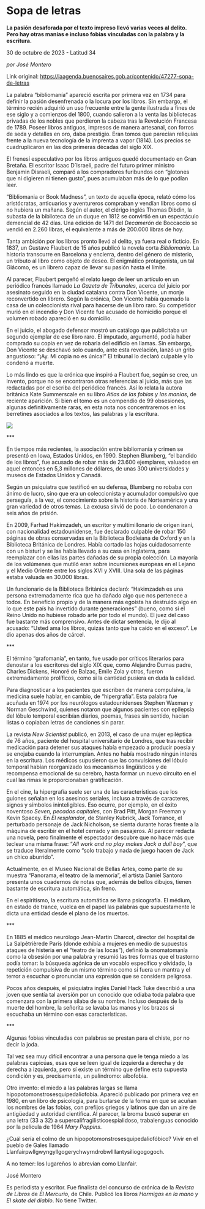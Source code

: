 # Sopa de letras

**La pasión desaforada por el texto impreso llevó varias veces al delito. Pero hay otras manías e incluso fobias vinculadas con la palabra y la escritura.**

30 de octubre de 2023 - Latitud 34

_por José Montero_

Link original: https://laagenda.buenosaires.gob.ar/contenido/47277-sopa-de-letras



La palabra “bibliomanía” apareció escrita por primera vez en 1734 para definir la pasión desenfrenada o la locura por los libros. Sin embargo, el término recién adquirió un uso frecuente entre la gente ilustrada a fines de ese siglo y a comienzos del 1800, cuando salieron a la venta las bibliotecas privadas de los nobles que perdieron la cabeza tras la Revolución Francesa de 1789. Poseer libros antiguos, impresos de manera artesanal, con forros de seda y detalles en oro, daba prestigio. Eran tomos que parecían reliquias frente a la nueva tecnología de la imprenta a vapor (1814). Los precios se cuadruplicaron en las dos primeras décadas del siglo XIX.




El frenesí especulativo por los libros antiguos quedó documentado en Gran Bretaña. El escritor Isaac D´Israeli, padre del futuro primer ministro Benjamin Disraeli, comparó a los compradores furibundos con “glotones que ni digieren ni tienen gusto”, pues acumulaban más de lo que podían leer.




“Bibliomania or Book Madness”, un texto de aquella época, relató cómo los aristócratas, anticuarios y aventureros compraban y vendían libros como si no hubiera un mañana. Según el autor, el clérigo inglés Thomas Dibdin, la subasta de la biblioteca de un duque en 1812 se convirtió en un espectáculo demencial de 42 días. Una edición de 1471 del *Decamerón* de Boccaccio se vendió en 2.260 libras, el equivalente a más de 200.000 libras de hoy.




Tanta ambición por los libros pronto llevó al delito, ya fuera real o ficticio. En 1837, un Gustave Flaubert de 15 años publicó la novela corta *Bibliomanía*. La historia transcurre en Barcelona y encierra, dentro del género de misterio, un tributo al libro como objeto de deseo. El enigmático protagonista, un tal Giácomo, es un librero capaz de llevar su pasión hasta el límite.




Al parecer, Flaubert pergeñó el relato luego de leer un artículo en un periódico francés llamado *La Gazeta de Tribunales*, acerca del juicio por asesinato seguido en la ciudad catalana contra Don Vicente, un monje reconvertido en librero. Según la crónica, Don Vicente había quemado la casa de un coleccionista rival para hacerse de un libro raro. Su competidor murió en el incendio y Don Vicente fue acusado de homicidio porque el volumen robado apareció en su domicilio.




En el juicio, el abogado defensor mostró un catálogo que publicitaba un segundo ejemplar de ese libro raro. El imputado, argumentó, podía haber comprado su copia en vez de robarla del edificio en llamas. Sin embargo, Don Vicente se deschavó solo cuando, ante esta revelación, lanzó un grito angustioso: “¡Ay. Mi copia no es única!” El tribunal lo declaró culpable y lo condenó a muerte.




Lo más lindo es que la crónica que inspiró a Flaubert fue, según se cree, un invento, porque no se encontraron otras referencias al juicio, más que las redactadas por el escriba del periódico francés. Así lo relata la autora británica Kate Summerscale en su libro *Atlas de las fobias y las manías*, de reciente aparición. Si bien el tomo es un compendio de 99 obsesiones, algunas definitivamente raras, en esta nota nos concentraremos en los berretines asociados a los textos, las palabras y la escritura.




![](https://cdn.feater.me/files/images/2867913/7fc4515a-0f37-4282-a233-af271f1a9986.jpg)




\*\*\*




En tiempos más recientes, la asociación entre bibliomanía y crimen se presentó en Iowa, Estados Unidos, en 1990. Stephen Blumberg, “el bandido de los libros”, fue acusado de robar más de 23.600 ejemplares, valuados en aquel entonces en 5,3 millones de dólares, de unas 300 universidades y museos de Estados Unidos y Canadá.




Según un psiquiatra que testificó en su defensa, Blumberg no robaba con ánimo de lucro, sino que era un coleccionista y acumulador compulsivo que perseguía, a la vez, el conocimiento sobre la historia de Norteamérica y una gran variedad de otros temas. La excusa sirvió de poco. Lo condenaron a seis años de prisión.




En 2009, Farhad Hakimzadeh, un escritor y multimillonario de origen iraní, con nacionalidad estadounidense, fue declarado culpable de robar 150 páginas de obras conservadas en la Biblioteca Bodleiana de Oxford y en la Biblioteca Británica de Londres. Había cortado las hojas cuidadosamente con un bisturí y se las había llevado a su casa en Inglaterra, para reemplazar con ellas las partes dañadas de su propia colección. La mayoría de los volúmenes que mutiló eran sobre incursiones europeas en el Lejano y el Medio Oriente entre los siglos XVI y XVIII. Una sola de las páginas estaba valuada en 30.000 libras.




Un funcionario de la Biblioteca Británica declaró: “Hakimzadeh es una persona extremadamente rica que ha dañado algo que nos pertenece a todos. En beneficio propio y de la manera más egoísta ha destruido algo en lo que este país ha invertido durante generaciones” (bueno, como si el Reino Unido no hubiese robado arte por todo el mundo). El juez del caso fue bastante más comprensivo. Antes de dictar sentencia, le dijo al acusado: “Usted ama los libros, quizás tanto que ha caído en el exceso”. Le dio apenas dos años de cárcel.




\*\*\*




El término “grafomanía”, en tanto, fue usado por críticos literarios para denostar a los escritores del siglo XIX que, como Alejandro Dumas padre, Charles Dickens, Honoré de Balzac, Emile Zola y otros, fueron extremadamente prolíficos, como si la cantidad pusiera en duda la calidad.




Para diagnosticar a los pacientes que escriben de manera compulsiva, la medicina suele hablar, en cambio, de “hipergrafía”. Esta palabra fue acuñada en 1974 por los neurólogos estadounidenses Stephen Waxman y Norman Geschwind, quienes notaron que algunos pacientes con epilepsia del lóbulo temporal escribían diarios, poemas, frases sin sentido, hacían listas o copiaban letras de canciones sin parar.




La revista *New Scientist* publicó, en 2013, el caso de una mujer epiléptica de 76 años, paciente del hospital universitario de Londres, que tras recibir medicación para detener sus ataques había empezado a producir poesía y se enojaba cuando la interrumpían. Antes no había mostrado ningún interés en la escritura. Los médicos supusieron que las convulsiones del lóbulo temporal habían reorganizado los mecanismos lingüísticos y de recompensa emocional de su cerebro, hasta formar un nuevo circuito en el cual las rimas le proporcionaban gratificación.




En el cine, la hipergrafía suele ser una de las características que los guiones señalan en los asesinos seriales, incluso a través de caracteres, signos y símbolos ininteligibles. Eso ocurre, por ejemplo, en el éxito noventoso *Seven, pecados capitales*, con Brad Pitt, Morgan Freeman y Kevin Spacey. En *El resplandor*, de Stanley Kubrick, Jack Torrance, el perturbado personaje de Jack Nicholson, se sienta durante horas frente a la máquina de escribir en el hotel cerrado y sin pasajeros. Al parecer redacta una novela, pero finalmente el espectador descubre que no hace más que teclear una misma frase: “*All work and no play makes Jack a dull boy*”, que se traduce literalmente como “solo trabajo y nada de juego hacen de Jack un chico aburrido”.




Actualmente, en el Museo Nacional de Bellas Artes, como parte de su muestra “Panorama, el teatro de la memoria”, el artista Daniel Santoro presenta unos cuadernos de notas que, además de bellos dibujos, tienen bastante de escritura automática, sin freno.




En el espiritismo, la escritura automática se llama psicografía. El médium, en estado de trance, vuelca en el papel las palabras que supuestamente le dicta una entidad desde el plano de los muertos.




\*\*\*




En 1885 el médico neurólogo Jean-Martin Charcot, director del hospital de La Salpêtrièrede París (donde exhibía a mujeres en medio de supuestos ataques de histeria en el “teatro de las locas”), definió la onomatomanía como la obsesión por una palabra y resumió las tres formas que el trastorno podía tomar: la búsqueda agónica de un vocablo específico y olvidado, la repetición compulsiva de un mismo término como si fuera un mantra y el terror a escuchar o pronunciar una expresión que se considera peligrosa.




Pocos años después, el psiquiatra inglés Daniel Hack Tuke describió a una joven que sentía tal aversión por un conocido que odiaba toda palabra que comenzara con la primera sílaba de su nombre. Incluso después de la muerte del hombre, la señorita se lavaba las manos y los brazos si escuchaba un término con esas características.




\*\*\*




Algunas fobias vinculadas con palabras se prestan para el chiste, por no decir la joda.




Tal vez sea muy difícil encontrar a una persona que le tenga miedo a las palabras capicúas, esas que se leen igual de izquierda a derecha y de derecha a izquierda, pero sí existe un término que define esta supuesta condición y es, precisamente, un palíndromo: aibofobia.




Otro invento: el miedo a las palabras largas se llama hipopotomonstrosesquipedaliofobia. Apareció publicado por primera vez en 1980, en un libro de psicología, para burlarse de la forma en que se acuñan los nombres de las fobias, con prefijos griegos y latinos que dan un aire de antigüedad y autoridad científica. Al parecer, la broma buscó superar en una letra (33 a 32) a supercalifragilisticoespialidoso, trabalenguas conocido por la película de 1964 *Mary Poppins*.




¿Cuál sería el colmo de un hipopotomonstrosesquipedaliofóbico? Vivir en el pueblo de Gales llamado Llanfairpwllgwyngyllgogerychwyrndrobwllllantysiliogogogoch.




A no temer: los lugareños lo abrevian como Llanfair.




José Montero




Es periodista y escritor. Fue finalista del concurso de crónica de la *Revista de Libros* de *El Mercurio*, de Chile. Publicó los libros *Hormigas en la mano y El skate del diablo*. No tiene Twitter.



